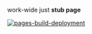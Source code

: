 work-wide
just **stub page** 

[![pages-build-deployment](https://github.com/j-v-o/we/actions/workflows/pages/pages-build-deployment/badge.svg)](https://github.com/j-v-o/we/actions/workflows/pages/pages-build-deployment)
